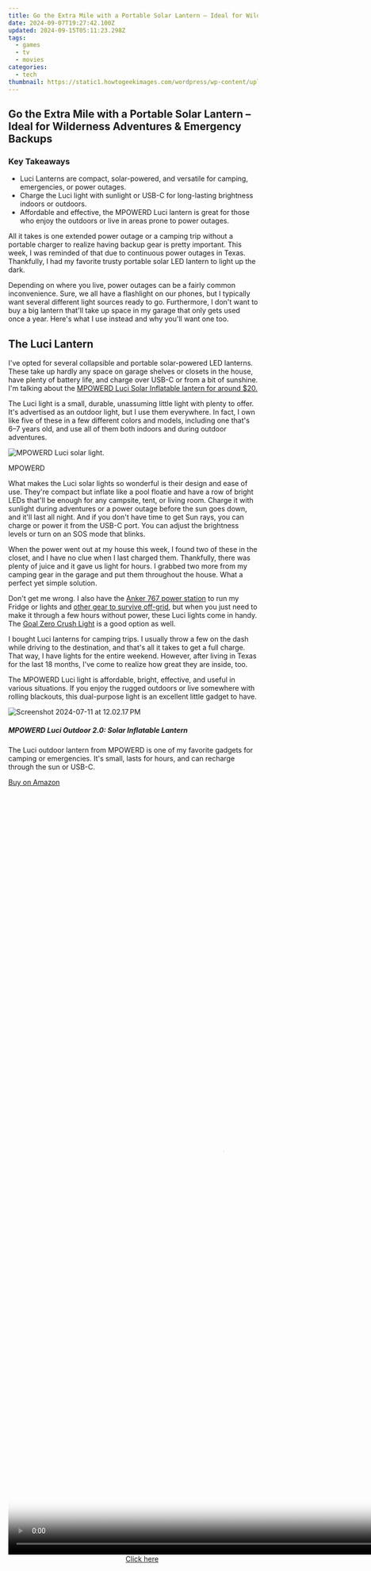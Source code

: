 ```yaml
---
title: Go the Extra Mile with a Portable Solar Lantern – Ideal for Wilderness Adventures & Emergency Backups
date: 2024-09-07T19:27:42.100Z
updated: 2024-09-15T05:11:23.298Z
tags:
  - games
  - tv
  - movies
categories:
  - tech
thumbnail: https://static1.howtogeekimages.com/wordpress/wp-content/uploads/2024/07/luci-light.jpg
---
```


## Go the Extra Mile with a Portable Solar Lantern – Ideal for Wilderness Adventures & Emergency Backups

### Key Takeaways

* Luci Lanterns are compact, solar-powered, and versatile for camping, emergencies, or power outages.
* Charge the Luci light with sunlight or USB-C for long-lasting brightness indoors or outdoors.
* Affordable and effective, the MPOWERD Luci lantern is great for those who enjoy the outdoors or live in areas prone to power outages.

 All it takes is one extended power outage or a camping trip without a portable charger to realize having backup gear is pretty important. This week, I was reminded of that due to continuous power outages in Texas. Thankfully, I had my favorite trusty portable solar LED lantern to light up the dark.

 Depending on where you live, power outages can be a fairly common inconvenience. Sure, we all have a flashlight on our phones, but I typically want several different light sources ready to go. Furthermore, I don't want to buy a big lantern that'll take up space in my garage that only gets used once a year. Here's what I use instead and why you'll want one too.

##  The Luci Lantern

 I've opted for several collapsible and portable solar-powered LED lanterns. These take up hardly any space on garage shelves or closets in the house, have plenty of battery life, and charge over USB-C or from a bit of sunshine. I'm talking about the [MPOWERD Luci Solar Inflatable lantern for around $20.](https://www.amazon.com/MPOWERD-Luci-Outdoor-2-0-Rechargeable/dp/B0BX2GN4KL?tag=hotoge-20&ascsubtag=UUhtgUeUpU2004131&asc%5Frefurl=https%3A%2F%2Fwww.howtogeek.com%2Fsolar-lantern-perfect-for-camping-or-power-outages%2F&asc%5Fcampaign=Short-Term) 

 The Luci light is a small, durable, unassuming little light with plenty to offer. It's advertised as an outdoor light, but I use them everywhere. In fact, I own like five of these in a few different colors and models, including one that's 6–7 years old, and use all of them both indoors and during outdoor adventures.

![MPOWERD Luci solar light.](https://static1.howtogeekimages.com/wordpress/wp-content/uploads/2024/07/luci-all-three.jpg) 

MPOWERD

 What makes the Luci solar lights so wonderful is their design and ease of use. They're compact but inflate like a pool floatie and have a row of bright LEDs that'll be enough for any campsite, tent, or living room. Charge it with sunlight during adventures or a power outage before the sun goes down, and it'll last all night. And if you don't have time to get Sun rays, you can charge or power it from the USB-C port. You can adjust the brightness levels or turn on an SOS mode that blinks. 

 When the power went out at my house this week, I found two of these in the closet, and I have no clue when I last charged them. Thankfully, there was plenty of juice and it gave us light for hours. I grabbed two more from my camping gear in the garage and put them throughout the house. What a perfect yet simple solution.

 Don't get me wrong. I also have the [Anker 767 power station](https://sim-unlock.techidaily.com/in-2024-android-unlock-code-sim-unlock-your-infinix-hot-40-phone-and-remove-locked-screen-by-drfone-android/) to run my Fridge or lights and [other gear to survive off-grid](https://visual-screen-recording.techidaily.com/updated-2024-approved-enable-vlcs-webcam-recording-for-high-quality-footage/), but when you just need to make it through a few hours without power, these Luci lights come in handy. The [Goal Zero Crush Light](https://www.amazon.com/Goal-Zero-Crush-Powered-Lantern/dp/B07BMJPH8L/?tag=hotoge-20&ascsubtag=UUhtgUeUpU2004131&asc%5Frefurl=https%3A%2F%2Fwww.howtogeek.com%2Fsolar-lantern-perfect-for-camping-or-power-outages%2F&asc%5Fcampaign=Short-Term) is a good option as well.

 I bought Luci lanterns for camping trips. I usually throw a few on the dash while driving to the destination, and that's all it takes to get a full charge. That way, I have lights for the entire weekend. However, after living in Texas for the last 18 months, I've come to realize how great they are inside, too.

 The MPOWERD Luci light is affordable, bright, effective, and useful in various situations. If you enjoy the rugged outdoors or live somewhere with rolling blackouts, this dual-purpose light is an excellent little gadget to have.

![Screenshot 2024-07-11 at 12.02.17 PM](https://static1.howtogeekimages.com/wordpress/wp-content/uploads/2024/07/screenshot-2024-07-11-at-12-02-17-pm.jpg) 

#####  MPOWERD Luci Outdoor 2.0: Solar Inflatable Lantern

The Luci outdoor lantern from MPOWERD is one of my favorite gadgets for camping or emergencies. It's small, lasts for hours, and can recharge through the sun or USB-C. 

[Buy on Amazon](https://www.amazon.com/MPOWERD-Luci-Outdoor-2-0-Rechargeable/dp/B0BX2GN4KL?tag=hotoge-20&ascsubtag=UUhtgUeUpU2004131&asc%5Frefurl=https%3A%2F%2Fwww.howtogeek.com%2Fsolar-lantern-perfect-for-camping-or-power-outages%2F&asc%5Fcampaign=Short-Term)

<ins class="adsbygoogle"
     style="display:block"
     data-ad-format="autorelaxed"
     data-ad-client="ca-pub-7571918770474297"
     data-ad-slot="1223367746"></ins>

<ins class="adsbygoogle"
     style="display:block"
     data-ad-client="ca-pub-7571918770474297"
     data-ad-slot="8358498916"
     data-ad-format="auto"
     data-full-width-responsive="true"></ins>



<!-- affiliate ads begin -->
<span id="1424533">
					<video width="864" height="1536" style="cursor:pointer"
           poster="//a.impactradius-go.com/display-clicktoplayimage/1424533.png"
           onclick="if(!this.playClicked){this.play();this.setAttribute('controls',true);this.playClicked=true;}">
	   <source src="//a.impactradius-go.com/display-ad/16446-1424533">
	   <img src="//a.impactradius-go.com/display-clicktoplayimage/1424533.png" style="border: none; height: 100%; width: 100%; object-fit: contain">
	</video>
	<div style="width:540px;text-align:center"><a href="javascript:window.open(decodeURIComponent('https%3A%2F%2Flaganoo.pxf.io%2Fc%2F5597632%2F1424533%2F16446'), '_blank');void(0);">Click here</a></div>
</span>
<img height="0" width="0" src="https://imp.pxf.io/i/5597632/1424533/16446" style="position:absolute;visibility:hidden;" border="0" />
<!-- affiliate ads end -->

